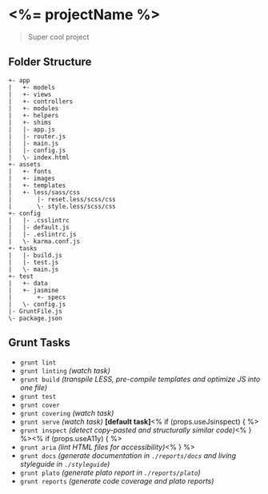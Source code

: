 <%= projectName %>
==================
> Super cool project

Folder Structure
----------------
    +- app
    |   +- models
    |   +- views
    |   +- controllers
    |   +- modules
    |   +- helpers
    |   +- shims
    |   |- app.js
    |   |- router.js
    |   |- main.js
    |   |- config.js
    |   \- index.html
    +- assets
    |   +- fonts
    |   +- images
    |   +- templates
    |   +- less/sass/css
    |       |- reset.less/scss/css
    |       \- style.less/scss/css
    +- config
    |   |- .csslintrc
    |   |- default.js
    |   |- .eslintrc.js
    |   \- karma.conf.js
    +- tasks
    |   |- build.js
    |   |- test.js
    |   \- main.js
    +- test
    |   +- data
    |   +- jasmine
    |       +- specs
    |   \- config.js
    |- GruntFile.js
    \- package.json

Grunt Tasks
-----------
- `grunt lint`
- `grunt linting`   _(watch task)_
- `grunt build`     _(transpile LESS, pre-compile templates and optimize JS into one file)_
- `grunt test`
- `grunt cover`
- `grunt covering`  _(watch task)_
- `grunt serve`     _(watch task)_ **[default task]**<% if (props.useJsinspect) { %>
- `grunt inspect`   _(detect copy-pasted and structurally similar code)_<% } %><% if (props.useA11y) { %>
- `grunt aria`      _(lint HTML files for accessibility)_<% } %>
- `grunt docs`      _(generate documentation in `./reports/docs` and living styleguide in `./styleguide`)_
- `grunt plato`     _(generate plato report in `./reports/plato`)_
- `grunt reports`   _(generate code coverage and plato reports)_
